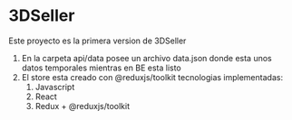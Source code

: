 # 3DSeller
Este proyecto es la primera version de 3DSeller
1. En la carpeta api/data posee un archivo data.json donde esta unos datos temporales mientras en BE esta listo
2. El store esta creado con @reduxjs/toolkit
tecnologias implementadas:
      1. Javascript
      2. React
      3. Redux + @reduxjs/toolkit

